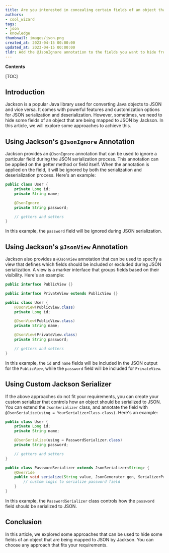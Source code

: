 ```yaml
---
title: Are you interested in concealing certain fields of an object that are being rendered to JSON by jackson?
authors:
- cool_wizard
tags:
- json
- knowledge
thumbnail: images/json.png
created_at: 2023-04-15 00:00:00
updated_at: 2023-04-15 00:00:00
tldr: Add the @JsonIgnore annotation to the fields you want to hide from the JSON output.
---
```


**Contents**

[TOC]

## Introduction

Jackson is a popular Java library used for converting Java objects to JSON and vice versa. It comes with powerful features and customization options for JSON serialization and deserialization. However, sometimes, we need to hide some fields of an object that are being mapped to JSON by Jackson. In this article, we will explore some approaches to achieve this.

## Using Jackson's `@JsonIgnore` Annotation

Jackson provides an `@JsonIgnore` annotation that can be used to ignore a particular field during the JSON serialization process. This annotation can be applied on the getter method or field itself. When the annotation is applied on the field, it will be ignored by both the serialization and deserialization process. Here's an example:

```java
public class User {
    private Long id;
    private String name;

    @JsonIgnore
    private String password;

    // getters and setters
}
```

In this example, the `password` field will be ignored during JSON serialization.

## Using Jackson's `@JsonView` Annotation

Jackson also provides a `@JsonView` annotation that can be used to specify a view that defines which fields should be included or excluded during JSON serialization. A view is a marker interface that groups fields based on their visibility. Here's an example:

```java
public interface PublicView {}

public interface PrivateView extends PublicView {}

public class User {
    @JsonView(PublicView.class)
    private Long id;

    @JsonView(PublicView.class)
    private String name;

    @JsonView(PrivateView.class)
    private String password;

    // getters and setters
}
```

In this example, the `id` and `name` fields will be included in the JSON output for the `PublicView`, while the `password` field will be included for `PrivateView`.

## Using Custom Jackson Serializer

If the above approaches do not fit your requirements, you can create your custom serializer that controls how an object should be serialized to JSON. You can extend the `JsonSerializer` class, and annotate the field with `@JsonSerialize(using = YourSerializerClass.class)`. Here's an example:

```java
public class User {
    private Long id;
    private String name;

    @JsonSerialize(using = PasswordSerializer.class)
    private String password;

    // getters and setters
}

public class PasswordSerializer extends JsonSerializer<String> {
    @Override
    public void serialize(String value, JsonGenerator gen, SerializerProvider serializers) throws IOException {
        // custom logic to serialize password field
    }
}
```

In this example, the `PasswordSerializer` class controls how the `password` field should be serialized to JSON.

## Conclusion

In this article, we explored some approaches that can be used to hide some fields of an object that are being mapped to JSON by Jackson. You can choose any approach that fits your requirements.
